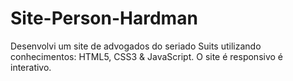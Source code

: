 # Site-Person-Hardman

Desenvolvi um site de advogados do seriado Suits utilizando conhecimentos: HTML5, CSS3 & JavaScript. O site é responsivo é interativo. 
